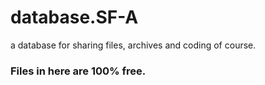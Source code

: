 # database.SF-A
a database for sharing files, archives and coding of course.

### **Files in here are 100% free.**
